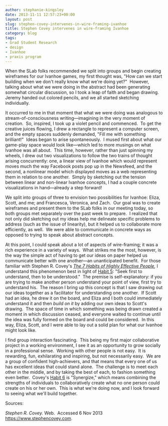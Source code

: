 ```yaml
---
author: stephanie-kingsley
date: 2013-11-11 12:57:23+00:00
layout: post
slug: stephen-covey-intervenes-in-wire-framing-ivanhoe
title: Stephen Covey intervenes in wire-framing Ivanhoe
category: blog
tags:
- Grad Student Research
- design
- Ivanhoe
- praxis program
---
```


When the SLab folks recommended we split into groups and begin creating wireframes for our Ivanhoe games, my first thought was, "How can we start building when we don't really know what we're doing yet?"  However, talking about what we were doing in the abstract had been generating somewhat circular discussion, so I took a leap of faith and began drawing.  Jeremy handed out colored pencils, and we all started sketching individually.

It occurred to me in that moment that what we were doing was analogous to stream-of-consciousness writing&mdash;imagining in the very moment of creation.  So, inspired, I took up a violet pencil and commenced.  To get the creative juices flowing, I drew a rectangle to represent a computer screen, and the empty spaces suddenly demanded, "Fill me with something brilliant!"  Ideas began to arise spontaneously.  I mused first about what our game-play space would look like&mdash;which led to more musings on what Ivanhoe was all about.  This time, however, rather than just spinning my wheels, I drew out two visualizations to follow the two trains of thought arising concurrently: one, a linear view of Ivanhoe which would represent moves much the way Facebook posts pop up in the Newsfeed, and the second, a nonlinear model which displayed moves as a web representing them in relation to one another.  Simply by sketching out the tension between linear and non-linear Ivanhoe concepts, I had a couple concrete visualizations in hand&mdash;already a step forward!

We split into groups of three to envision two possibilities for Ivanhoe: Eliza, Scott, and me; and Francesca, Veronica, and Zach.  Our goal was to create wireframes and present them to the SLab folks in our meeting today, so both groups met separately over the past week to prepare.  I realized that not only did sketching out my ideas help me delineate specific problems to address (such as the issue of linearity), but it helped us to collaborate more efficiently, as well.  We were able to communicate in concrete ways as opposed to trying to speak about abstract concepts.

At this point, I could speak about a lot of aspects of wire-framing; it was a rich experience in a variety of ways.  What strikes me the most, however, is the way the simple act of having to get our ideas on paper helped us communicate better with one another&mdash;an unanticipated benefit.  For those familiar with Stephen R. Covey's _[The 7 Habits of Highly Effective People](https://www.stephencovey.com/7habits/7habits.phphttp://),_ I understand this phenomenon best in light of [Habit 5](https://www.stephencovey.com/7habits/7habits-habit5.php): "Seek first to understand, then to be understood."  The premise is self-explanatory: if you are trying to make another person understand your point of view, first try to understand his.  The reason I bring up this concept is that I saw drawing out our ideas together as a facilitator for understanding one another.  If Scott had an idea, he drew it on the board, and Eliza and I both could immediately understand it and then _build on it_ by adding our own ideas to Scott's drawing.  The space of time in which something was being drawn created a moment in which discussion ceased, and everyone waited to continue until the idea was fully formed on the board and could be considered.  In this way, Eliza, Scott, and I were able to lay out a solid plan for what our Ivanhoe might look like.

I find group interaction fascinating.  This being my first major collaborative project in a working environment, I see it as an opportunity to grow socially in a professional sense.  Working with other people is not easy.  It is rewarding, fun, exhilarating and inspiring, but not necessarily easy.  We are a group of confident high-achievers, and that means that every one of us has excellent ideas that could stand alone.  The challenge is to meet each other in the middle, and by taking the best of each, to fashion something even better.  Covey's [Habit 6](https://www.stephencovey.com/7habits/7habits-habit6.php) is "Synergize," which means combining the strengths of individuals to collaboratively create what no one person could create on his or her own.  This is what we're doing now, and I look forward to seeing what we'll build together.

Sources:

_Stephen R. Covey._ Web.  Accessed 6 Nov 2013 <https://www.stephencovey.com>.

